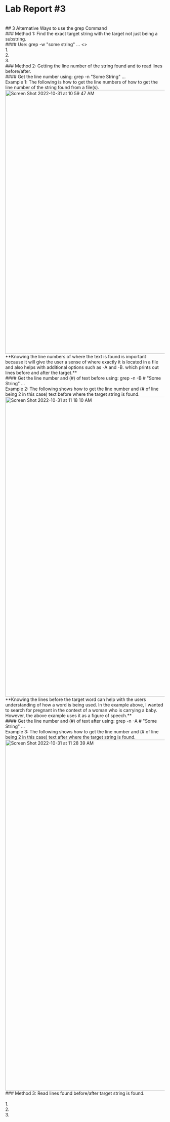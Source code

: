 # Lab Report #3
<br>
## 3 Alternative Ways to use the grep Command
<br>
### Method 1: Find the exact target string with the target not just being a substring.
<br>
#### Use: grep -w "some string" <file 1> ... <>
<br>
1.
<br>
2.
<br>
3.
<br>
### Method 2: Getting the line number of the string found and to read lines before/after.
<br>
#### Get the line number using: grep -n "Some String" <file1> ... <filen>
<br>
Example 1: The following is how to get the line numbers of how to get the line number of the string found from a file(s).
<br>
<img width="834" alt="Screen Shot 2022-10-31 at 10 59 47 AM" src="https://user-images.githubusercontent.com/78514873/199078806-2cb7839c-6eb7-44af-8877-244568db54da.png">

<br>
**Knowing the line numbers of where the text is found is important because it will give the user a sense of where exactly it is located in a file and also helps with additional options such as -A and -B. which prints out lines before and after the target.**
<br>
#### Get the line number and (#) of text before using: grep -n -B # "Some String" <file1> ... <filen>
<br>
Example 2: The following shows how to get the line number and (# of line being 2 in this case) text before where the target string is found.
<br>
<img width="948" alt="Screen Shot 2022-10-31 at 11 18 10 AM" src="https://user-images.githubusercontent.com/78514873/199080845-27f1367d-b3f5-4bf1-99e8-f596e2aff458.png">

<br>
**Knowing the lines before the target word can help with the users understanding of how a word is being used. In the example above, I wanted to search for pregnant in the context of a woman who is carrying a baby. However, the above example uses it as a figure of speech.**
<br>
#### Get the line number and (#) of text after using: grep -n -A # "Some String" <file1> ... <filen>
<br>
Example 3: The following shows how to get the line number and (# of line being 2 in this case) text after where the target string is found.
<br>
<img width="1109" alt="Screen Shot 2022-10-31 at 11 28 39 AM" src="https://user-images.githubusercontent.com/78514873/199082724-2dd326a0-c852-42ab-a92f-1a9172baf925.png">

<br>
### Method 3: Read lines found before/after target string is found.
<br>
<br>
1.
<br>
2.
<br>
3.
<br>

